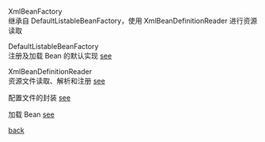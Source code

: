 XmlBeanFactory  
继承自 DefaultListableBeanFactory，使用 XmlBeanDefinitionReader 进行资源读取  

DefaultListableBeanFactory  
注册及加载 Bean 的默认实现 [see](2/1.md)   

XmlBeanDefinitionReader  
资源文件读取、解析和注册 [see](2/2.md)  

配置文件的封装 [see](2/3.md)  

加载 Bean [see](2/4.md)  

[back](../index.md)  